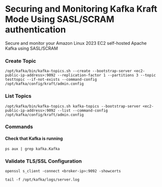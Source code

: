 # Securing and Monitoring Kafka Kraft Mode Using SASL/SCRAM authentication

Secure and monitor your Amazon Linux 2023 EC2 self-hosted Apache Kafka using SASL/SCRAM

### Create Topic

```cli
/opt/kafka/bin/kafka-topics.sh --create --bootstrap-server <ec2-public-ip-address>:9092 --replication-factor 1 --partitions 3 --topic testtopic --if-not-exists --command-config /opt/kafka/config/kraft/admin.config
```


### List Topics

```cli
/opt/kafka/bin/kafka-topics.sh kafka-topics --bootstrap-server <ec2-public-ip-address>:9092 --list --command-config /opt/kafka/config/kraft/admin.config
```

### Commands

#### Check that Kafka is running

```cli
ps aux | grep kafka.Kafka
```

### Validate TLS/SSL Configuration

```cli
openssl s_client -connect <broker-ip>:9092 -showcerts
```

```cli
tail -f /opt/kafka/logs/server.log
```
